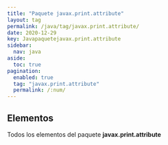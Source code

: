 ```yaml
---
title: "Paquete javax.print.attribute"
layout: tag
permalink: /java/tag/javax.print.attribute/
date: 2020-12-29
key: Javapaquetejavax.print.attribute
sidebar: 
  nav: java
aside: 
  toc: true
pagination: 
  enabled: true
  tag: "javax.print.attribute"
  permalink: /:num/
---
```


<h2>Elementos</h2>
Todos los elementos del paquete <strong>javax.print.attribute</strong>
